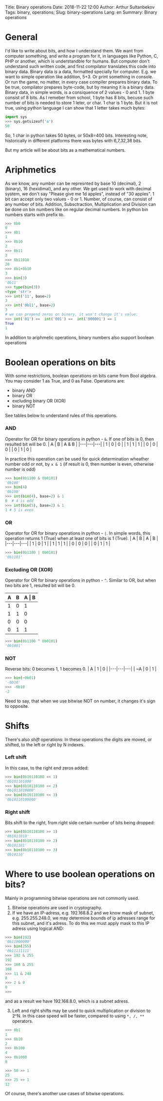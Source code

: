 Title: Binary operations
Date: 2018-11-22 12:00
Author: Arthur Sultanbekov
Tags: binary, operations;
Slug: binary-operations
Lang: en
Summary: Binary operations

# General
I'd like to write about bits, and how I understand them. We want from computer something, and write a program for it, in languages like Python, C, PHP or another, which is understandble for humans. But computer don't understand such written code, and first compilator translates this code into binary data. Binary data is a data, formatted specially for computer. E.g. we want to simple operation like addition, 5+3. Or print something in console. Or run the game, no matter, in every case compiler prepares binary data. To be true, compilator prepares byte-code, but by meaning it is a binary data.
Binary data, in simple words, is a consiquence of 2 values - 0 and 1. 
1 byte consist of 8 bits. As I remeber from school, 1 byte has 8 bits, becuse such number of bits is needed to store 1 leter, or char. 1 char is 1 byte. But it is not true, using python language I can show that 1 letter takes much bytes:
```python
import sys
>>> sys.getsizeof('a')
50
```
So, 1 char in python takes 50 bytes, or 50x8=400 bits.
Interesting note, historically in different platforms there was bytes with 6,7,32,36 bits.

But my article will be about bits as a mathematical numbers.

# Ariphmetics
As we know, any number can be represnted by base 10 (decimal), 2 (binary), 16 (hexidimal), and any other. We get used to work with decimal system, we don't say "Please give me 1d apples", instead of "30 apples". 1 bit can accept only two values - 0 or 1. Number, of course, can consist of any number of bits. Addition, Subsctraction, Multiplication and Division can be done on bin numbers like on regular decimal numbers.
In python bin numbers starts with prefix `0b`.
```python
>>> 0b0
0
>>> 0b1
1
>>> 0b10
2
>>> 0b11
3
>>> 0b11010
26
>>> 0b1+0b10
3
>>> bin(3)
'0b11'
>>> type(bin(3))
<type 'str'>
>>> int('11', base=2)
3
>>> int('0b11', base=2)
3
# we can prepend zeros on binary, it won't change it's value:
>>> int('01') ==  int('001') ==  int('000001') == 1
True 
1
```
In addition to ariphmetic operations, binary numbers also support boolean operations

# Boolean operations on bits
With some restrictions, boolean operations on bits came from Bool algebra. You may consider 1 as True, and 0 as False. Operations are:
* binary AND
* binary OR
* excluding binary OR (XOR)
* binary NOT

See tables below to understand rules of this operations.

### AND
Operator for OR for binary operations in python - `&`. If one of bits is 0, then resulted bit will be 0.
| A | B | A & B |
|---|---|---|
| 1 | 0 | 0 |
| 1 | 1 | 1 |
| 0 | 0 | 0 |
| 0 | 1 | 0 |

In practice this operation can be used for quick determination wheather number odd or not, by `x & 1` (if result is 0, then number is even, otherwise number is odd)
```python
>>> bin(0b1100 & 0b0101)
'0b100'
>>> bin(4)
'0b100'
>>> int(bin(4), base=2) & 1
0  # 4 is odd
>>> int(bin(5), base=2) & 1
1 # 5 is even
```

### OR
Operator for OR for binary operations in python - `|`. In simple words, this operation returns 1 (True) when at least one of bits is 1 (True).
| A | B | A \| B |
|---|---|---|
| 1 | 0 | 1 |
| 1 | 1 | 1 |
| 0 | 0 | 0 |
| 0 | 1 | 1 |

```python
>>> bin(0b1100 | 0b0101)
'0b1101'
```

### Excluding OR (XOR)
Operator for OR for binary operations in python - `^`. Similar to OR, but when two bits are 1, resulted bit will be 0.

| A | B | A \| B |
|---|---|---|
| 1 | 0 | 1 |
| 1 | 1 | 0 |
| 0 | 0 | 0 |
| 0 | 1 | 1 |


```python
>>> bin(0b1100 ^ 0b0101)
'0b1001'
```

### NOT
Reverse bits: 0 becomes 1, 1 becomes 0.
| A | 1 | 0 |
|---|---|---|
| ~A | 0 | 1 |

```python
>>> bin(~0b01)
'-0b10'
>>> -0b10
-2
```
Need to say, that when we use bitwise NOT on number, it changes it's sign to opposite.

# Shifts
There's also _shift_ operations: In these operations the digits are moved, or shifted, to the left or right by N indexes.

### Left shift
In this case, to the right end zeros added:
```python
>>> bin(0b10110100 << 1)
'0b101101000'
>>> bin(0b10110100 << 2)
'0b1011010000'
>>> bin(0b10110100 << 3)
'0b10110100000'
```

### Right shift
Bits shift to the right, from right side certain number of bits being dropped:
```python
>>> bin(0b10110100 >> 1)
'0b1011010'
>>> bin(0b10110100 >> 2)
'0b101101'
>>> bin(0b10110100 >> 3)
'0b10110'
```

# Where to use boolean operations on bits?
Mainly in programming bitwise operations are not commonly used.
1. Bitwise operations are used in cryptography.
2. If we have an IP-adress, e.g. 192.168.8.2 and we know mask of subnet, e.g. 255.255.248.0, we may determine bounds of ip adresses range for this subnet, and it's adress. To do this we must apply mask to this IP adress using logical AND:
```python
>>> bin(192)
'0b11000000'
>>> bin(255)
'0b11111111'
>>> 192 & 255
192
>>> 168 & 255
168
>>> 11 & 248
8
>>> 2 & 0
0
>>>
```
and as a result we have 192.168.8.0, which is a subnet adress.

3. Left and right shifts may be used to quick multiplication or division to 2^N. In this case speed will be faster, compared to using `*, /, **` operators.
```python
>>> 0b1
1
>>> 0b10
2
>>> 0b100
4
>>> 0b1000
8

>>> 50 >> 1
25
>>> 25 >> 1
12
```
Of course, there's another use cases of bitwise operations.
